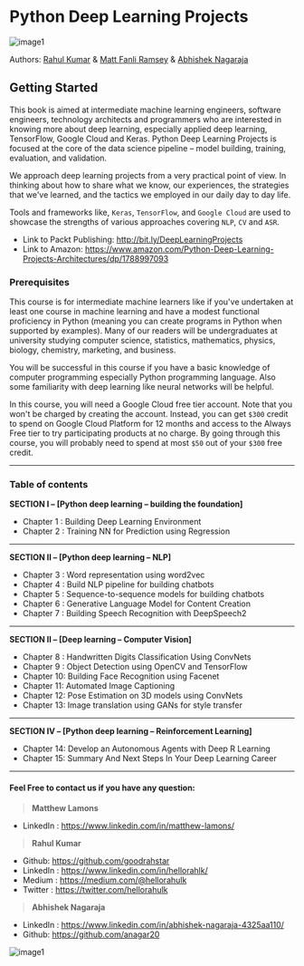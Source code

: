# Python Deep Learning Projects 
![image1][image-1] 

Authors: [Rahul Kumar][1] & [Matt Fanli Ramsey][2] & [Abhishek Nagaraja][3]
   

## Getting Started
This book is aimed at intermediate machine learning engineers, software engineers, technology architects and programmers who are interested in knowing more about deep learning, especially applied deep learning, TensorFlow, Google Cloud and Keras. Python Deep Learning Projects is focused at the core of the data science pipeline – model building, training, evaluation, and validation. 

We approach deep learning projects from a very practical point of view. In thinking about how to share what we know, our experiences, the strategies that we've learned, and the tactics we employed in our daily day to day life. 

Tools and frameworks like, `Keras`, `TensorFlow`, and `Google Cloud` are used to showcase the strengths of various approaches covering `NLP`, `CV` and `ASR`.


* Link to Packt Publishing: http://bit.ly/DeepLearningProjects
* Link to Amazon: https://www.amazon.com/Python-Deep-Learning-Projects-Architectures/dp/1788997093

### Prerequisites
This course is for intermediate machine learners like if you've undertaken at least one course in machine learning and have a modest functional proficiency in Python (meaning you can create programs in Python when supported by examples). Many of our readers will be undergraduates at university studying computer science, statistics, mathematics, physics, biology, chemistry, marketing, and business.

You will be successful in this course if you have a basic knowledge of computer programming especially Python programming language. Also some familiarity with deep learning like neural networks will be helpful. 

In this course, you will need a Google Cloud free tier account. Note that you won't be charged by creating the account. Instead, you can get `$300` credit to spend on Google Cloud Platform for 12 months and access to the Always Free tier to try participating products at no charge. By going through this course, you will probably need to spend at most `$50` out of your `$300` free credit. 

---- 
### Table of contents 

**SECTION I – [Python deep learning – building the foundation]** 
- Chapter 1 : Building Deep Learning Environment 
- Chapter 2 : Training NN for Prediction using Regression 
---

**SECTION II – [Python deep learning – NLP]** 
- Chapter 3 : Word representation using word2vec
- Chapter 4 : Build NLP pipeline for building chatbots
- Chapter 5 : Sequence-to-sequence models for building chatbots
- Chapter 6 : Generative Language Model for Content Creation
- Chapter 7 : Building Speech Recognition with DeepSpeech2 
---

**SECTION II – [Deep learning – Computer Vision]**
- Chapter 8 : Handwritten Digits Classification Using ConvNets
- Chapter 9 : Object Detection using OpenCV and TensorFlow
- Chapter 10: Building Face Recognition using Facenet 
- Chapter 11: Automated Image Captioning 
- Chapter 12: Pose Estimation on 3D models using ConvNets
- Chapter 13: Image translation using GANs for style transfer
---

**SECTION IV – [Python deep learning – Reinforcement Learning]**
- Chapter 14: Develop an Autonomous Agents with Deep R Learning
- Chapter 15: Summary And Next Steps In Your Deep Learning Career 
---


#### Feel Free to contact us if you have any question:
> **Matthew Lamons**
* LinkedIn : https://www.linkedin.com/in/matthew-lamons/

> **Rahul Kumar** 
* Github: https://github.com/goodrahstar
* LinkedIn : https://www.linkedin.com/in/hellorahlk/
* Medium : https://medium.com/@hellorahulk
* Twitter : https://twitter.com/hellorahulk

> **Abhishek Nagaraja**
* LinkedIn : https://www.linkedin.com/in/abhishek-nagaraja-4325aa110/
* Github: https://github.com/anagar20



![image1][image-2] 

[image-1]:	https://dz13w8afd47il.cloudfront.net/sites/default/files/imagecache/ppv4_main_book_cover/9781788997096.png  "Python Deep Learning Projects"
[image-2]: https://github.com/goodrahstar/Python-Deep-Learning-Projects/blob/master/images/footer.png?raw=true "Authors"

[1]:	http://www.hellorahulk.com "Rahul Kumar Profile"
[2]:	https://www.linkedin.com/in/matthew-lamons/ "Matthew Lamons"
[3]:	https://www.linkedin.com/in/abhishek-nagaraja-4325aa110/ "Abhishek Nagaraja"
